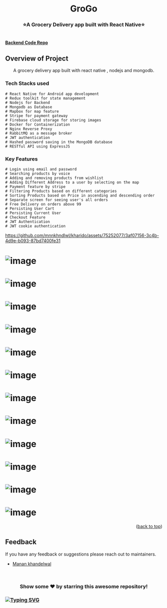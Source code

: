 <div id="top"></div>

<h1 align="center"> GroGo </h1>
<h3 align="center"> ⭐A Grocery Delivery app built with React Native⭐ </h3>

<!-- ---------------------------------------------------------------------------------------------------------------------- -->
<!-- ---------------------------------------------------------------------------------------------------------------------- -->
 
  <br />
    <strong> <a href="https://github.com/mnnkhndlwl/shopping_microservice">Backend Code Repo </strong></a> 
    <br />

<!-- ---------------------------------------------------------------------------------------------------------------------- -->
<!-- ABOUT THE PROJECT -->

## Overview of Project

<p align="center">  A grocery delivery app built with react native , nodejs and mongodb. 
</p>

<!--  .............................................................................................................................................  -->
### Tech Stacks used 
```
# React Native for Android app development
# Redux toolkit for state management
# Nodejs for Backend
# Mongodb as Database
# Mapbox for map feature
# Stripe for payment gateway
# Firebase cloud storage for storing images
# Docker for Containerization
# Nginx Reverse Proxy
# RabbitMQ as a message broker
# JWT authentication
# Hashed password saving in the MongoDB database
# RESTful API using ExpressJS 
```

<!-- -------------------------------------------------------------------------------------------------------------------------------------------------- -->


### Key Features

```
# Login using email and password
# Searching products by voice
# Adding and removing products from wishlist
# Adding Different Address to a user by selecting on the map
# Payment feature by stripe
# Filtering Products based on different categories
# Sorting Products based on Price in ascending and descending order
# Separate screen for seeing user's all orders
# Free Delivery on orders above 99
# Persisting User Cart
# Persisting Current User
# Checkout Feature
# JWT Authentication
# JWT cookie authentication
```

<!-- ------------------------------------------------------------------------------------------------------------------------------------------------------------- -->

https://github.com/mnnkhndlwl/kharido/assets/75252077/3af07156-3c4b-4d9e-b093-87bd7400fe31

# ![image](https://github.com/mnnkhndlwl/kharido/assets/75252077/f9c4199a-a85c-4e5b-8bb4-a25b4d35d8ff)
# ![image](https://github.com/mnnkhndlwl/kharido/assets/75252077/246f2a7e-e4b3-4bf4-a6ee-5a86277687b1)
# ![image](https://github.com/mnnkhndlwl/kharido/assets/75252077/1513662e-2abf-4460-b761-4eaf54babae8)
# ![image](https://github.com/mnnkhndlwl/kharido/assets/75252077/91573d47-0835-4cc1-954e-b04a800258ea)
# ![image](https://github.com/mnnkhndlwl/kharido/assets/75252077/b3e402f6-91b3-43ae-be04-ede0d49c1643)
# ![image](https://github.com/mnnkhndlwl/kharido/assets/75252077/5d4465d1-72c5-44f1-b579-cfbee53f99c8)
# ![image](https://github.com/mnnkhndlwl/kharido/assets/75252077/2390fdf1-e31d-4aa6-952e-40d610871588)
# ![image](https://github.com/mnnkhndlwl/kharido/assets/75252077/877eb12d-031c-4b24-9c0c-4b719d1a6eea)
# ![image](https://github.com/mnnkhndlwl/kharido/assets/75252077/c26241bc-e1f7-4f08-994f-0f26b9b2b7c7)
# ![image](https://github.com/mnnkhndlwl/kharido/assets/75252077/81c5518d-881c-4a4f-bb3e-8fa70e41ee22)
# ![image](https://github.com/mnnkhndlwl/kharido/assets/75252077/8cbb798e-8a21-4702-8538-ae4be8b0cdb0)
# ![image](https://github.com/mnnkhndlwl/kharido/assets/75252077/b4430df0-041f-4568-ad37-f2dead330a79)

  <p align="right">(<a href="#top">back to top</a>)</p>
<!-- ------------------------------------------------------------------------------------------------------------------------------------------------------------- -->
<!-- ------------------------------------------------------------------------------------------------------------------------------------------------------------------ -->
  
## Feedback

If you have any feedback or suggestions please reach out to maintainers.  
* [Manan khandelwal](https://github.com/mnnkhndlwl) 

<!-- ------------------------------------------------------------------------------------------------------------------------------------------------------------------ -->

  
<br>
	 
<div align="center">
<h3>Show some ❤️ by starring this awesome repository!</h3>
</div>

### [![Typing SVG](https://readme-typing-svg.herokuapp.com/?lines=Thanks+for+contributing!;&size=30;align=center)](https://git.io/typing-svg)
  
  
<div id="Bottom"></div>
